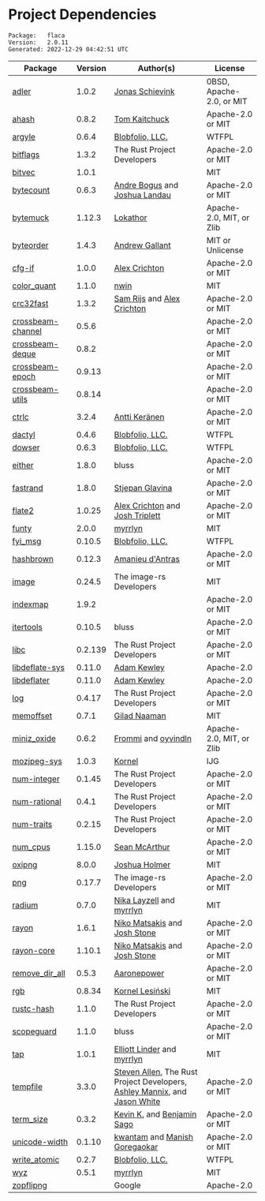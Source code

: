 # Project Dependencies
    Package:   flaca
    Version:   2.0.11
    Generated: 2022-12-29 04:42:51 UTC

| Package | Version | Author(s) | License |
| ---- | ---- | ---- | ---- |
| [adler](https://github.com/jonas-schievink/adler.git) | 1.0.2 | [Jonas Schievink](mailto:jonasschievink@gmail.com) | 0BSD, Apache-2.0, or MIT |
| [ahash](https://github.com/tkaitchuck/ahash) | 0.8.2 | [Tom Kaitchuck](mailto:tom.kaitchuck@gmail.com) | Apache-2.0 or MIT |
| [argyle](https://github.com/Blobfolio/argyle) | 0.6.4 | [Blobfolio, LLC.](mailto:hello@blobfolio.com) | WTFPL |
| [bitflags](https://github.com/bitflags/bitflags) | 1.3.2 | The Rust Project Developers | Apache-2.0 or MIT |
| [bitvec](https://github.com/bitvecto-rs/bitvec) | 1.0.1 |  | MIT |
| [bytecount](https://github.com/llogiq/bytecount) | 0.6.3 | [Andre Bogus](mailto:bogusandre@gmail.de) and [Joshua Landau](mailto:joshua@landau.ws) | Apache-2.0 or MIT |
| [bytemuck](https://github.com/Lokathor/bytemuck) | 1.12.3 | [Lokathor](mailto:zefria@gmail.com) | Apache-2.0, MIT, or Zlib |
| [byteorder](https://github.com/BurntSushi/byteorder) | 1.4.3 | [Andrew Gallant](mailto:jamslam@gmail.com) | MIT or Unlicense |
| [cfg-if](https://github.com/alexcrichton/cfg-if) | 1.0.0 | [Alex Crichton](mailto:alex@alexcrichton.com) | Apache-2.0 or MIT |
| [color_quant](https://github.com/image-rs/color_quant.git) | 1.1.0 | [nwin](mailto:nwin@users.noreply.github.com) | MIT |
| [crc32fast](https://github.com/srijs/rust-crc32fast) | 1.3.2 | [Sam Rijs](mailto:srijs@airpost.net) and [Alex Crichton](mailto:alex@alexcrichton.com) | Apache-2.0 or MIT |
| [crossbeam-channel](https://github.com/crossbeam-rs/crossbeam) | 0.5.6 |  | Apache-2.0 or MIT |
| [crossbeam-deque](https://github.com/crossbeam-rs/crossbeam) | 0.8.2 |  | Apache-2.0 or MIT |
| [crossbeam-epoch](https://github.com/crossbeam-rs/crossbeam) | 0.9.13 |  | Apache-2.0 or MIT |
| [crossbeam-utils](https://github.com/crossbeam-rs/crossbeam) | 0.8.14 |  | Apache-2.0 or MIT |
| [ctrlc](https://github.com/Detegr/rust-ctrlc.git) | 3.2.4 | [Antti Keränen](mailto:detegr@gmail.com) | Apache-2.0 or MIT |
| [dactyl](https://github.com/Blobfolio/dactyl) | 0.4.6 | [Blobfolio, LLC.](mailto:hello@blobfolio.com) | WTFPL |
| [dowser](https://github.com/Blobfolio/dowser) | 0.6.3 | [Blobfolio, LLC.](mailto:hello@blobfolio.com) | WTFPL |
| [either](https://github.com/bluss/either) | 1.8.0 | bluss | Apache-2.0 or MIT |
| [fastrand](https://github.com/smol-rs/fastrand) | 1.8.0 | [Stjepan Glavina](mailto:stjepang@gmail.com) | Apache-2.0 or MIT |
| [flate2](https://github.com/rust-lang/flate2-rs) | 1.0.25 | [Alex Crichton](mailto:alex@alexcrichton.com) and [Josh Triplett](mailto:josh@joshtriplett.org) | Apache-2.0 or MIT |
| [funty](https://github.com/myrrlyn/funty) | 2.0.0 | [myrrlyn](mailto:self@myrrlyn.dev) | MIT |
| [fyi_msg](https://github.com/Blobfolio/fyi) | 0.10.5 | [Blobfolio, LLC.](mailto:hello@blobfolio.com) | WTFPL |
| [hashbrown](https://github.com/rust-lang/hashbrown) | 0.12.3 | [Amanieu d'Antras](mailto:amanieu@gmail.com) | Apache-2.0 or MIT |
| [image](https://github.com/image-rs/image) | 0.24.5 | The image-rs Developers | MIT |
| [indexmap](https://github.com/bluss/indexmap) | 1.9.2 |  | Apache-2.0 or MIT |
| [itertools](https://github.com/rust-itertools/itertools) | 0.10.5 | bluss | Apache-2.0 or MIT |
| [libc](https://github.com/rust-lang/libc) | 0.2.139 | The Rust Project Developers | Apache-2.0 or MIT |
| [libdeflate-sys](https://github.com/adamkewley/libdeflater) | 0.11.0 | [Adam Kewley](mailto:contact@adamkewley.com) | Apache-2.0 |
| [libdeflater](https://github.com/adamkewley/libdeflater) | 0.11.0 | [Adam Kewley](mailto:contact@adamkewley.com) | Apache-2.0 |
| [log](https://github.com/rust-lang/log) | 0.4.17 | The Rust Project Developers | Apache-2.0 or MIT |
| [memoffset](https://github.com/Gilnaa/memoffset) | 0.7.1 | [Gilad Naaman](mailto:gilad.naaman@gmail.com) | MIT |
| [miniz_oxide](https://github.com/Frommi/miniz_oxide/tree/master/miniz_oxide) | 0.6.2 | [Frommi](mailto:daniil.liferenko@gmail.com) and [oyvindln](mailto:oyvindln@users.noreply.github.com) | Apache-2.0, MIT, or Zlib |
| [mozjpeg-sys](https://github.com/kornelski/mozjpeg-sys.git) | 1.0.3 | [Kornel](mailto:kornel@geekhood.net) | IJG |
| [num-integer](https://github.com/rust-num/num-integer) | 0.1.45 | The Rust Project Developers | Apache-2.0 or MIT |
| [num-rational](https://github.com/rust-num/num-rational) | 0.4.1 | The Rust Project Developers | Apache-2.0 or MIT |
| [num-traits](https://github.com/rust-num/num-traits) | 0.2.15 | The Rust Project Developers | Apache-2.0 or MIT |
| [num_cpus](https://github.com/seanmonstar/num_cpus) | 1.15.0 | [Sean McArthur](mailto:sean@seanmonstar.com) | Apache-2.0 or MIT |
| [oxipng](https://github.com/shssoichiro/oxipng) | 8.0.0 | [Joshua Holmer](mailto:jholmer.in@gmail.com) | MIT |
| [png](https://github.com/image-rs/image-png.git) | 0.17.7 | The image-rs Developers | Apache-2.0 or MIT |
| [radium](https://github.com/bitvecto-rs/radium) | 0.7.0 | [Nika Layzell](mailto:nika@thelayzells.com) and [myrrlyn](mailto:self@myrrlyn.dev) | MIT |
| [rayon](https://github.com/rayon-rs/rayon) | 1.6.1 | [Niko Matsakis](mailto:niko@alum.mit.edu) and [Josh Stone](mailto:cuviper@gmail.com) | Apache-2.0 or MIT |
| [rayon-core](https://github.com/rayon-rs/rayon) | 1.10.1 | [Niko Matsakis](mailto:niko@alum.mit.edu) and [Josh Stone](mailto:cuviper@gmail.com) | Apache-2.0 or MIT |
| [remove_dir_all](https://github.com/XAMPPRocky/remove_dir_all.git) | 0.5.3 | [Aaronepower](mailto:theaaronepower@gmail.com) | Apache-2.0 or MIT |
| [rgb](https://github.com/kornelski/rust-rgb) | 0.8.34 | [Kornel Lesiński](mailto:kornel@geekhood.net) | MIT |
| [rustc-hash](https://github.com/rust-lang-nursery/rustc-hash) | 1.1.0 | The Rust Project Developers | Apache-2.0 or MIT |
| [scopeguard](https://github.com/bluss/scopeguard) | 1.1.0 | bluss | Apache-2.0 or MIT |
| [tap](https://github.com/myrrlyn/tap) | 1.0.1 | [Elliott Linder](mailto:elliott.darfink@gmail.com) and [myrrlyn](mailto:self@myrrlyn.dev) | MIT |
| [tempfile](https://github.com/Stebalien/tempfile) | 3.3.0 | [Steven Allen](mailto:steven@stebalien.com), The Rust Project Developers, [Ashley Mannix](mailto:ashleymannix@live.com.au), and [Jason White](mailto:jasonaw0@gmail.com) | Apache-2.0 or MIT |
| [term_size](https://github.com/kbknapp/term_size-rs.git) | 0.3.2 | [Kevin K.](mailto:kbknapp@gmail.com) and [Benjamin Sago](mailto:ogham@bsago.me) | Apache-2.0 or MIT |
| [unicode-width](https://github.com/unicode-rs/unicode-width) | 0.1.10 | [kwantam](mailto:kwantam@gmail.com) and [Manish Goregaokar](mailto:manishsmail@gmail.com) | Apache-2.0 or MIT |
| [write_atomic](https://github.com/Blobfolio/write_atomic) | 0.2.7 | [Blobfolio, LLC.](mailto:hello@blobfolio.com) | WTFPL |
| [wyz](https://github.com/myrrlyn/wyz) | 0.5.1 | [myrrlyn](mailto:self@myrrlyn.dev) | MIT |
| [zopflipng](https://github.com/google/zopfli) | | Google | Apache-2.0 |
